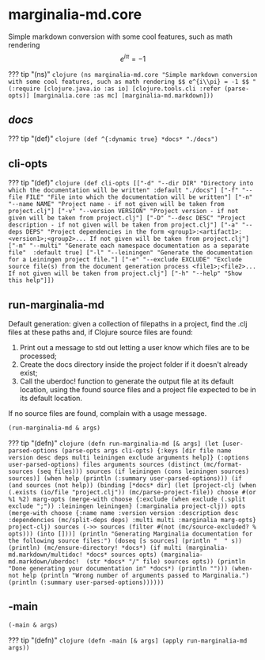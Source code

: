 # marginalia-md.core

Simple markdown conversion with some cool features, such as math rendering
  $$ e^{i\pi} = -1 $$
  



??? tip "(ns)"
    ```clojure
    (ns marginalia-md.core
      "Simple markdown conversion with some cool features, such as math rendering
      $$ e^{i\\pi} = -1 $$
      "
      (:require [clojure.java.io :as io]
                [clojure.tools.cli :refer (parse-opts)]
                [marginalia.core :as mc]
                [marginalia-md.markdown]))
    ```
## *docs*



??? tip "(def)"
    ```clojure
    (def ^{:dynamic true} *docs* "./docs")
    ```
## cli-opts



??? tip "(def)"
    ```clojure
    (def cli-opts
      [["-d" "--dir DIR" "Directory into which the documentation will be written" :default "./docs"]
       ["-f" "--file FILE" "File into which the documentation will be written"]
       ["-n" "--name NAME" "Project name - if not given will be taken from project.clj"]
       ["-v" "--version VERSION" "Project version - if not given will be taken from project.clj"]
       ["-D" "--desc DESC" "Project description - if not given will be taken from project.clj"]
       ["-a" "--deps DEPS" "Project dependencies in the form <group1>:<artifact1>:<version1>;<group2>...
                                     If not given will be taken from project.clj"]
       ["-m" "--multi" "Generate each namespace documentation as a separate file"  :default true]
       ["-l" "--leiningen" "Generate the documentation for a Leiningen project file."]
       ["-e" "--exclude EXCLUDE"
        "Exclude source file(s) from the document generation process <file1>;<file2>...
                                     If not given will be taken from project.clj"]
       ["-h" "--help" "Show this help"]])
    ```
## run-marginalia-md

Default generation: given a collection of filepaths in a project, find the .clj
   files at these paths and, if Clojure source files are found:

   1. Print out a message to std out letting a user know which files are to be processed;
   1. Create the docs directory inside the project folder if it doesn't already exist;
   1. Call the uberdoc! function to generate the output file at its default location,
     using the found source files and a project file expected to be in its default location.

   If no source files are found, complain with a usage message.

```clojure
(run-marginalia-md & args)
```

??? tip "(defn)"
    ```clojure
    (defn run-marginalia-md
      [& args]
      (let [user-parsed-options (parse-opts args cli-opts)
            {:keys [dir file name version desc deps multi
                    leiningen exclude arguments help]} (:options user-parsed-options)
            files arguments
            sources (distinct (mc/format-sources (seq files)))
            sources (if leiningen (cons leiningen sources) sources)]
        (when help
          (println (:summary user-parsed-options)))
        (if (and sources (not help))
          (binding [*docs* dir]
            (let [project-clj (when (.exists (io/file "project.clj"))
                                (mc/parse-project-file))
                  choose #(or %1 %2)
                  marg-opts (merge-with choose
                                        {:exclude (when exclude (.split exclude ";"))
                                         :leiningen leiningen}
                                        (:marginalia project-clj))
                  opts (merge-with choose
                                   {:name name
                                    :version version
                                    :description desc
                                    :dependencies (mc/split-deps deps)
                                    :multi multi
                                    :marginalia marg-opts}
                                   project-clj)
                  sources (->> sources
                               (filter #(not (mc/source-excluded? % opts)))
                               (into []))]
              (println "Generating Marginalia documentation for the following source files:")
              (doseq [s sources]
                (println "  " s))
              (println)
              (mc/ensure-directory! *docs*)
              (if multi
                (marginalia-md.markdown/multidoc! *docs* sources opts)
                (marginalia-md.markdown/uberdoc!  (str *docs* "/" file) sources opts))
              (println "Done generating your documentation in" *docs*)
              (println "")))
          (when-not help
            (println "Wrong number of arguments passed to Marginalia.")
            (println (:summary user-parsed-options))))))
    ```
## -main

```clojure
(-main & args)
```

??? tip "(defn)"
    ```clojure
    (defn -main [& args]
      (apply run-marginalia-md args))
    ```
